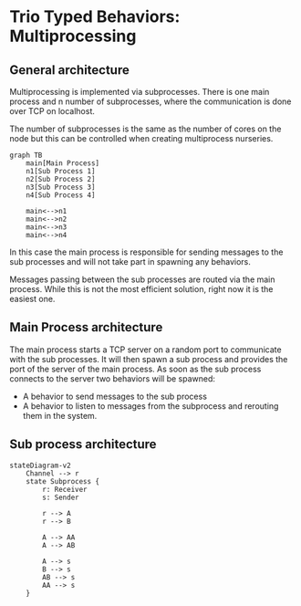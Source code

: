 # Trio Typed Behaviors: Multiprocessing

## General architecture

Multiprocessing is implemented via subprocesses. There is one main process and n number of subprocesses, where the communication is done over TCP on localhost.

The number of subprocesses is the same as the number of cores on the node but this can be controlled when creating multiprocess nurseries.

```mermaid
graph TB
    main[Main Process]
    n1[Sub Process 1]
    n2[Sub Process 2]
    n3[Sub Process 3]
    n4[Sub Process 4]

    main<-->n1
    main<-->n2
    main<-->n3
    main<-->n4
```

In this case the main process is responsible for sending messages to the sub processes and will not take part in spawning any behaviors.

Messages passing between the sub processes are routed via the main process. While this is not the most efficient solution, right now it is the easiest one.

## Main Process architecture

The main process starts a TCP server on a random port to communicate with the sub processes. 
It will then spawn a sub process and provides the port of the server of the main process. As soon as the sub process connects to the server two behaviors will be spawned:
- A behavior to send messages to the sub process
- A behavior to listen to messages from the subprocess and rerouting them in the system. 

## Sub process architecture

```mermaid
stateDiagram-v2
    Channel --> r
    state Subprocess {
        r: Receiver
        s: Sender

        r --> A
        r --> B

        A --> AA
        A --> AB

        A --> s
        B --> s
        AB --> s
        AA --> s
    }
```
